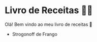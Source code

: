 # Livro de Receitas :woman_cook:

Olá! Bem vindo ao meu livro de receitas :open_hands:

- Strogonoff de Frango